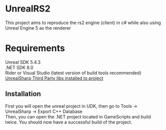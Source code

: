 # UnrealRS2  
  
This project aims to reproduce the rs2 engine (client) in c# while also using Unreal Engine 5 as the renderer  
  
  
# Requirements  
  
Unreal SDK 5.4.3  
.NET SDK 8.0  
Rider or Visual Studio (latest version of build tools recommended)  
[UnrealSharp Third Party libs installed to project](https://github.com/bodong1987/UnrealSharp/blob/main/Docs/PrepareThirdParty.md)  
  
## Installation  
  
First you will open the unreal project in UDK, then go to Tools -> UnrealSharp -> Export C++ Database  
Then, you can open the .NET project located in GameScripts and build twice. You should now have a successful build of the project.  
